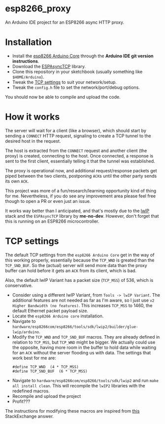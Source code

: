 # esp8266_proxy
An Arduino IDE project for an ESP8266 async HTTP proxy.

# Installation

- Install the [esp8266 Arduino Core](https://github.com/esp8266/Arduino#using-git-version) through the **Arduino IDE git version instructions**.
- Download the [ESPAsyncTCP](https://github.com/me-no-dev/ESPAsyncTCP) library.
- Clone this repository in your sketchbook (usually something like `$HOME/Arduino`).
- Tweak the [TCP settings](#TCP-settings) to suit your network/setup.
- Tweak the `config.h` file to set the network/port/debug options.

You should now be able to compile and upload the code.

# How it works

The server will wait for a client (like a browser), which should start by sending a `CONNECT` HTTP request, signaling to create a TCP tunnel to the desired host in the request.

The host is extracted from the `CONNECT` request and another client (the proxy) is created, connecting to the host. Once connected, a response is sent to the first client, essentially telling it that the tunnel was established. 

The proxy is operational now, and additional request/response packets get piped between the two clients, postponing `ACK`s until the other party sends its own `ACK`.

This project was more of a fun/research/learning opportunity kind of thing for me. Nevertheless, if you do see any improvement area please feel free though to open a PR or even just an issue.

It works way better than I anticipated, and that's mostly due to the [lwIP](https://savannah.nongnu.org/projects/lwip/) stack and the `ESPAsyncTCP` library by **me-no-dev**. However, don't forget that this is running on an ESP8266 microcontroller. 

# TCP settings
The default TCP settings from the `esp8266 Arduino Core` get in the way of this working properly, essentially because the `TCP_WND` is greated than the `TCP_SND_BUF`. So the (actual) server will send more data than the proxy buffer can hold before it gets an `ACK` from its client, which is bad.

Also, the default lwIP Variant has a packet size (`TCP_MSS`) of 536, which is conservative.

- Consider using a different lwIP Variant, from `Tools -> lwIP Variant`. The additional features are not needed as far as I'm aware, so I just use `v2 Higher Bandwidth (no features)`. This increases `TCP_MSS` to 1460, the default Ethernet packet payload size.
- Locate the `esp8266 Arduino core` installation.
- Navigate to `hardware/esp8266com/esp8266/tools/sdk/lwip2/builder/glue-lwip/arduino`.
- Modify the `TCP_WND` and `TCP_SND_BUF` macros. They are already defined in relation to `TCP_MSS`, but `TCP_WND` might be bigger. We actually could use the opposite, having more room in the buffer to hold data while waiting for an `ACK` without the server flooding us with data. The settings that work best for me are: 
    ```
    #define TCP_WND  (4 * TCP_MSS)
    #define TCP_SND_BUF  (6 * TCP_MSS)
    ```
- Navigate to `hardware/esp8266com/esp8266/tools/sdk/lwip2` and run `make all install clean`. This will recompile the `lwIP2` libraries with the redefined macros.
- Recompile and upload the project
- Profit???

The instructions for modifying these macros are inspired from [this](https://arduino.stackexchange.com/a/90004/90867) StackExchange answer.